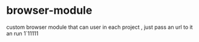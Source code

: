 # browser-module
custom browser module that can user in each project , just pass an url to it an run
1`11111